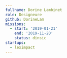```yaml
---
fullname: Dorine Lambinet
role: Designeure
github: DorineLam
missions:
  - start: '2019-01-21'
    end: '2019-11-20'
    status: dinsic
startups:
  - leximpact
---
```

